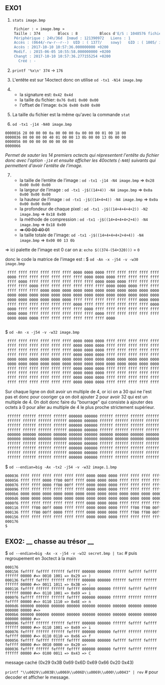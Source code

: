 ## EXO1

1. `stats image.bmp`
```bash
	Fichier : « image.bmp »
	Taille : 374       	Blocs : 8          Blocs d'E/S : 1048576 fichier
	Périphérique : 24h/36d	Inœud : 121390972   Liens : 1
	Accès : (0644/-rw-r--r--)  UID : ( 1377/    sowy)   GID : ( 1005/ infoetu)
	Accès : 2017-10-10 10:57:36.000000000 +0200
	Modif. : 2015-06-05 10:55:58.000000000 +0200
	Changt : 2017-10-10 10:57:36.277155254 +0200
	  Créé : -
```
2. `printf '%x\n' 374` -> `176`

3.  L'entête est sur 14octect donc on utilise `od -tx1 -N14 image.bmp`

4.
	  - la signature est:     `0x42 0x4d`
	  - la taille du fichier: `0x76 0x01 0x00 0x00`
	  - l'offset de l'image:  `0x36 0x00 0x00 0x00`

5. La taille du fichier est la même qu'avec la commande `stat`

6. `od -tx1 -j14 -N40 image.bmp`
```
0000016 28 00 00 00 0a 00 00 00 0a 00 00 00 01 00 18 00
0000036 00 00 00 00 40 01 00 00 13 0b 00 00 13 0b 00 00
0000056 00 00 00 00 00 00 00 00
0000066
```

*Permet de sauter les 14 premiers octects qui répresentent l'entête du fichier donc avec l'option `-j14` 
et ensuite afficher les 40octets (`-N40`) suivants qui permettent d'avoir l'entête de l'image.*

7.
	 - la taille de l’entête de l’image :  `od -tx1 -j14 -N4 image.bmp` => `0x28 0x00 0x00 0x00`
	 - la largeur de l’image : `od -tx1 -j$((14+4)) -N4 image.bmp` => `0x0a 0x00 0x00 0x00`
	 - la hauteur de l’image : `od -tx1 -j$((14+4+4)) -N4 image.bmp` => `0x0a 0x00 0x00 0x00`
	 - la profondeur de chaque pixel : `od -tx1 -j$((14+4+4+4+2)) -N2 image.bmp` => `0x18 0x00`
	 - la méthode de compression : `od -tx1 -j$((14+4+4+4+2+4)) -N4 image.bmp` => `0x18 0x00`
	 - ~~=> 00 00 40 01~~
	 - la taille totale de l'image: `od -tx1 -j$((14+4+4+4+2+4+4)) -N4 image.bmp` => `0x00 00 13 0b`


=> ici palette de l'image est 0 car on a: `echo $((374-(54+320)))` = `0`

donc le code la matrice de l'image est :
$ `od -An -x -j54 -v -w30 image.bmp`
```bash
 ffff ffff ffff ffff ffff ffff 0000 0000 0000 ffff ffff ffff ffff ffff ffff
 0000 ffff ffff ffff ffff ffff ffff 0000 0000 0000 ffff ffff ffff ffff ffff
 ffff 0000 ffff ffff ffff ffff ffff ffff 0000 0000 0000 ffff ffff ffff ffff
 ffff ffff 0000 ffff ffff ffff ffff ffff ffff 0000 0000 0000 ffff ffff ffff
 ffff ffff ffff 0000 0000 0000 0000 0000 0000 0000 0000 0000 0000 0000 0000
 0000 0000 0000 0000 0000 0000 0000 0000 0000 0000 0000 0000 0000 0000 0000
 0000 0000 0000 0000 0000 0000 ffff ffff ffff ffff ffff ffff 0000 0000 0000
 ffff ffff ffff ffff ffff ffff 0000 ffff ffff ffff ffff ffff ffff 0000 0000
 0000 ffff ffff ffff ffff ffff ffff 0000 ffff ffff ffff ffff ffff ffff 0000
 0000 0000 ffff ffff ffff ffff ffff ffff 0000 ffff ffff ffff ffff ffff ffff
 0000 0000 0000 ffff ffff ffff ffff ffff ffff 0000
	   
```
$ `od -An -x -j54 -v -w32 image.bmp`
```bash
 ffff ffff ffff ffff ffff ffff 0000 0000 0000 ffff ffff ffff ffff ffff ffff 0000
 ffff ffff ffff ffff ffff ffff 0000 0000 0000 ffff ffff ffff ffff ffff ffff 0000
 ffff ffff ffff ffff ffff ffff 0000 0000 0000 ffff ffff ffff ffff ffff ffff 0000
 ffff ffff ffff ffff ffff ffff 0000 0000 0000 ffff ffff ffff ffff ffff ffff 0000
 0000 0000 0000 0000 0000 0000 0000 0000 0000 0000 0000 0000 0000 0000 0000 0000
 0000 0000 0000 0000 0000 0000 0000 0000 0000 0000 0000 0000 0000 0000 0000 0000
 ffff ffff ffff ffff ffff ffff 0000 0000 0000 ffff ffff ffff ffff ffff ffff 0000
 ffff ffff ffff ffff ffff ffff 0000 0000 0000 ffff ffff ffff ffff ffff ffff 0000
 ffff ffff ffff ffff ffff ffff 0000 0000 0000 ffff ffff ffff ffff ffff ffff 0000
 ffff ffff ffff ffff ffff ffff 0000 0000 0000 ffff ffff ffff ffff ffff ffff 0000
```
Sur chaque ligne on doit avoir un multiple de 4, or ici on a 30 qui ne l'est pas et donc pour cooriger ça on doit ajouter 2 pour avoir 32 qui est un multiple de 4. 0n doit donc faire du "bourrage" qui consiste à ajouter des octets à 0 pour aller au multiple de 4 le plus proche strictement supérieur.

```bash
 ffffff ffffff ffffff ffffff 000000 000000 ffffff ffffff ffffff ffffff XXXX
 ffffff ffffff ffffff ffffff 000000 000000 ffffff ffffff ffffff ffffff XXXX
 ffffff ffffff ffffff ffffff 000000 000000 ffffff ffffff ffffff ffffff XXXX
 ffffff ffffff ffffff ffffff 000000 000000 ffffff ffffff ffffff ffffff XXXX
 000000 000000 000000 000000 000000 000000 000000 000000 000000 000000 XXXX
 000000 000000 000000 000000 000000 000000 000000 000000 000000 000000 XXXX
 ffffff ffffff ffffff ffffff 000000 000000 ffffff ffffff ffffff ffffff XXXX
 ffffff ffffff ffffff ffffff 000000 000000 ffffff ffffff ffffff ffffff XXXX
 ffffff ffffff ffffff ffffff 000000 000000 ffffff ffffff ffffff ffffff XXXX
 ffffff ffffff ffffff ffffff 000000 000000 ffffff ffffff ffffff ffffff XXXX
```
$ `od --endian=big -Ax -tx2 -j54 -v -w32 image.1.bmp `
```bash
000036 ffff ffff ffff ffff ffff ffff 0000 0000 0000 ffff ffff ffff ffff ffff ffff 0000
000056 ffff ffff 0000 ff00 00ff ffff 0000 0000 0000 ffff ffff ffff ffff ffff ffff 0000
000076 ffff ffff 0000 ff00 00ff ffff 0000 0000 0000 ffff ffff ffff ffff ffff ffff 0000
000096 ffff ffff ffff ffff ffff ffff 0000 0000 0000 ffff ffff ffff ffff ffff ffff 0000
0000b6 0000 0000 0000 0000 0000 0000 0000 0000 0000 0000 0000 0000 0000 0000 0000 0000
0000d6 0000 0000 0000 0000 0000 0000 0000 0000 0000 0000 0000 0000 0000 0000 0000 0000
0000f6 ffff ffff ffff ffff ffff ffff 0000 0000 0000 ffff ffff ffff ffff ffff ffff 0000
000116 ffff ff00 00ff 0000 ffff ffff 0000 0000 0000 ffff ff00 ff00 00ff 00ff ffff 0000
000136 ffff ff00 00ff 0000 ffff ffff 0000 0000 0000 ffff ff00 ff00 00ff 00ff ffff 0000
000156 ffff ffff ffff ffff ffff ffff 0000 0000 0000 ffff ffff ffff ffff ffff ffff 0000
000176
$
```

## EXO2: __ chasse au trésor __

$ `od --endian=big -Ax -x -j54 -v -w32 secret.bmp | tac` # puis regroupement en 3octect à la main
```basg
000176
000156 feffff feffff ffffff feffff 000000 000000 ffffff feffff feffff ffffff 00000 #=> 0010 1001 => 0x29 => )
000136 feffff feffff ffffff ffffff 000000 000000 ffffff feffff ffffff ffffff 00000 #=> 0011 1011 => 0x3B => ;
000116 feffff ffffff ffffff feffff 000000 000000 ffffff feffff feffff ffffff 00000 #=> 0110 1001 => 0x69 => i
0000f6 feffff ffffff ffffff feffff 000000 000000 ffffff ffffff ffffff feffff 00000 #=> 0110 1110 => 0x6E => n
0000d6 000000 000000 000000 000000 000000 000000 000000 000000 000000 000000 00000 #=> 
0000b6 000000 000000 000000 000000 000000 000000 000000 000000 000000 000000 00000 #=> 
000096 feffff ffffff ffffff feffff 000000 000000 ffffff feffff feffff ffffff 00000 #=> 0110 1001 => 0x69 => i
000076 feffff ffffff ffffff feffff 000000 000000 feffff ffffff ffffff feffff 00000 #=> 0110 0110 => 0x66 => f
000056 feffff feffff ffffff feffff 000000 000000 feffff feffff feffff feffff 00000 #=> 0010 0000 => 0x20 =>  
000036 feffff ffffff feffff feffff 000000 000000 feffff feffff ffffff ffffff 00000 #=> 0100 0011 => 0x43 => C
```

message caché (0x29 0x3B 0x69 0x6D 0x69 0x66 0x20 0x43)

`printf "\\u0029\\u003B\\u0069\\u006D\\u0069\\u000\\u0043" | rev` # pour decoder et afficher le message.
